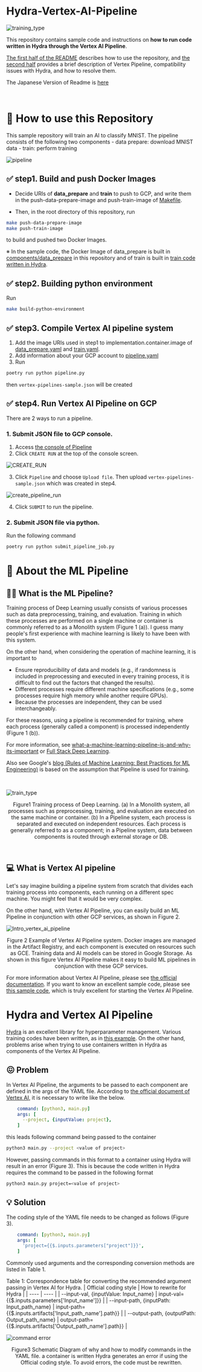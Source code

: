 # Hydra-Vertex-AI-Pipeline

![training_type](/documents/images/hydra_pipeline_title.png)

This repository contains sample code and instructions on **how to run code written in Hydra through the Vertex AI Pipeline**.

[The first half of the README](#usage) describes how to use the repository, and [the second half](#description) provides a brief description of Vertex Pipeline, compatibility issues with Hydra, and how to resolve them.

The Japanese Version of Readme is [here](/documents/README_ja.md)

<br>


<h1 id="usage">🚀 How to use this Repository</h1>
This sample repository will train an AI to classify MNIST.
The pipeline consists of the following two components
- data prepare: download MNIST data
- train: perform training

![pipeline](/documents/images/pipeline_image.png)
## ✅ step1. Build and push Docker Images
- Decide URIs of **data_prepare** and **train** to push to GCP, and write them in the push-data-prepare-image and push-train-image of [Makefile](/Makefile).

- Then, in the root directory of this repository, run
```bash
make push-data-prepare-image
make push-train-image
```
to build and pushed two Docker Images.

※  In the sample code, the Docker Image of data_prepare is built in [components/data_prepare](/components/data_prepare) in this repository and of train is built in [train code written in Hydra](https://github.com/jxpress/lightning-hydra-template-vertex-ai).

## ✅ step2. Building python environment
Run 
```bash
make build-python-environment
```

## ✅ step3. Compile Vertex AI pipeline system
1. Add the image URIs used in step1 to implementation.container.image of [data_prepare.yaml](configs/components/data_prepare.yaml) and [train.yaml](configs/components/train.yaml).
2. Add information about your GCP account to [pipeline.yaml](configs/pipeline.yaml)
3. Run 
```bash
poetry run python pipeline.py
```

then `vertex-pipelines-sample.json` will be created

## ✅ step4. Run Vertex AI Pipeline on GCP
There are 2 ways to run a pipeline. 

### 1.  Submit JSON file to GCP console.
1. Access [the console of Pipeline](https://console.cloud.google.com/vertex-ai/pipelines/runs)
2. Click `CREATE RUN` at the top of the console screen.

![CREATE_RUN](/documents/images/CREATE_RUN.png)


3. Click `Pipeline` and choose `Upload file`. Then upload `vertex-pipelines-sample.json` which was created in step4.

![create_pipeline_run](/documents/images/create_pipeline_run.png)

4. Click `SUBMIT` to run the pipeline.

### 2. Submit JSON file via python.
Run the following command
```bash
poetry run python submit_pipeline_job.py
```




<h1 id="description">📝 About the ML Pipeline</h1>

## 👨‍🏭 What is the ML Pipeline?
Training process of Deep Learning usually consists of various processes such as data preprocessing, training, and evaluation.
Training in which these processes are performed on a single machine or container is commonly referred to as a Monolith system (Figure 1 (a)).
I guess many people's first experience with machine learning is likely to have been with this system.

On the other hand, when considering the operation of machine learning, it is important to
- Ensure reproducibility of data and models (e.g., if randomness is included in preprocessing and executed in every training process, it is difficult to find out the factors that changed the results).
- Different processes require different machine specifications (e.g., some processes require high memory while another require GPUs).
- Because the processes are independent, they can be used interchangeably.

For these reasons, using a pipeline is recommended for training, where each process (generally called a component) is processed independently (Figure 1 (b)).


For more information, see [what-a-machine-learning-pipeline-is-and-why-its-important](https://www.datarobot.com/blog/what-a-machine-learning-pipeline-is-and-why-its-important/) or [Full Stack Deep Learning](https://fullstackdeeplearning.com/course/2022/lecture-4-data-management/).

Also see Google's [blog (Rules of Machine Learning: Best Practices for ML Engineering)](https://developers.google.com/machine-learning/guides/rules-of-ml?hl=en) is based on the assumption that Pipeline is used for training.

<br>

![train_type](/documents/images/hydrapipeline_train_type.png)
<p align = "center">
Figure1 Training process of Deep Learning. (a) In a Monolith system, all processes such as preprocessing, training, and evaluation are executed on the same machine or container. (b) In a Pipeline system, each process is separated and executed on independent resources. Each process is generally referred to as a component; in a Pipeline system, data between components is routed through external storage or DB.
</p>



<br>


## 💻 What is Vertex AI pipeline
Let's say imagine building a pipeline system from scratch that divides each training process into components, each running on a different spec machine. You might feel that it would be very complex.

On the other hand, with Vertex AI Pipeline, you can easily build an ML Pipeline in conjunction with other GCP services, as shown in Figure 2.


![Intro_vertex_ai_pipeline](/documents/images/Intro_vertex_ai_pipeline.png)
<p align = "center">
Figure 2  Example of Vertex AI Pipeline system. Docker images are managed in the Artifact Registry, and each component is executed on resources such as GCE. Training data and AI models can be stored in Google Storage. As shown in this figure Vertex AI Pipeline makes it easy to build ML pipelines in conjunction with these GCP services.
</p>

For more information about Vertex AI Pipeline, please see [the official documentation](https://cloud.google.com/vertex-ai/docs/pipelines/).
If you want to know an excellent sample code, please see [this sample code](https://github.com/reproio/lab_sample_pipelines), which is truly excellent for starting the Vertex AI Pipeline.


# Hydra and Vertex AI Pipeline
[Hydra](https://hydra.cc/) is an excellent library for hyperparameter management.
Various training codes have been written, as in [this example](https://github.com/ashleve/lightning-hydra-template).
On the other hand, problems arise when trying to use containers written in Hydra as components of the Vertex AI Pipeline.

## 😖 Problem
In Vertex AI Pipeline, the arguments to be passed to each component are defined in the args of the YAML file.
According to [the official document of Vertex AI](https://cloud.google.com/vertex-ai/docs/pipelines/build-own-components), it is necessary to write like the below.

```yaml
    command: [python3, main.py]
    args: [
      --project, {inputValue: project},
    ]
```

this leads following command being passed to the container

```bash
python3 main.py --project <value of project>
```


However, passing commands in this format to a container using Hydra will result in an error (Figure 3).
This is because the code written in Hydra requires the command to be passed in the following format

```bash
python3 main.py project=<value of project>
```
## 💡 Solution
The coding style of the YAML file needs to be changed as follows (Figure 3).
```yaml
    command: [python3, main.py]
    args: [
      'project={{$.inputs.parameters["project"]}}',
    ]
```


Commonly used arguments and the corresponding conversion methods are listed in Table 1. 

Table 1: Correspondence table for converting the recommended argument passing in Vertex AI for Hydra.
|  Official coding style  |  How to rewrite for Hydra  |
| ---- | ---- |
|   --input-val, {inputValue: Input_name}  |  input-val={{$.inputs.parameters['Input_name']}}  |
|   --input-path, {inputPath: Input_path_name}  |  input-path={{$.inputs.artifacts['Input_path_name'].path}}  |
|   --output-path, {outputPath: Output_path_name}  |  output-path={{$.inputs.artifacts['Output_path_name'].path}}  |


![command error](/documents/images/command.png)


<p align = "center">
Figure3 Schematic Diagram of why and how to modify commands in the YAML file. a container is written Hydra generates an error if using the Official coding style. To avoid errors, the code must be rewritten.
</p>




<br>


<br>

